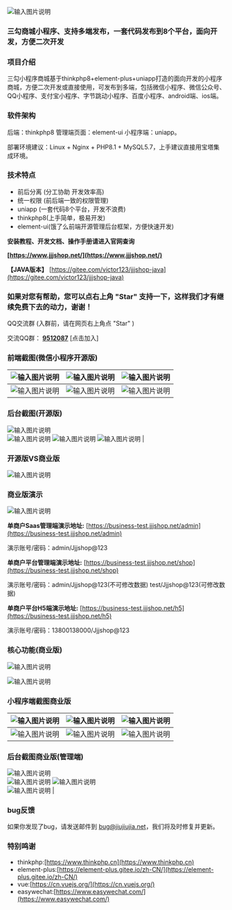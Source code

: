![输入图片说明](https://www.jjjshop.net/gitee/all/dsh01.png)
### 三勾商城小程序、支持多端发布，一套代码发布到8个平台，面向开发，方便二次开发



### 项目介绍


三勾小程序商城基于thinkphp8+element-plus+uniapp打造的面向开发的小程序商城，方便二次开发或直接使用，可发布到多端，包括微信小程序、微信公众号、QQ小程序、支付宝小程序、字节跳动小程序、百度小程序、android端、ios端。


### 软件架构

后端：thinkphp8 管理端页面：element-ui 小程序端：uniapp。

部署环境建议：Linux + Nginx + PHP8.1 + MySQL5.7，上手建议直接用宝塔集成环境。

### 技术特点
- 前后分离 (分工协助 开发效率高)
- 统一权限 (前后端一致的权限管理)
- uniapp (一套代码8个平台，开发不浪费)
- thinkphp8(上手简单，极易开发)
- element-ui(饿了么前端开源管理后台框架，方便快速开发)

**安装教程、开发文档、操作手册请进入官网查询** 

 **[https://www.jjjshop.net/](https://www.jjjshop.net/)** 

 **【JAVA版本】** [https://gitee.com/victor123/jjjshop-java](https://gitee.com/victor123/jjjshop-java)

 ### 如果对您有帮助，您可以点右上角 "Star" 支持一下，这样我们才有继续免费下去的动力，谢谢！

QQ交流群 (入群前，请在网页右上角点 "Star" )

交流QQ群： **[9512087](http://shang.qq.com/wpa/qunwpa?idkey=8be38c7c80b5a8fb311e9f01c1fe3e099d8ac59dce511e6c32fb44e33e054442)** [点击加入]

### 前端截图(微信小程序开源版)
| ![输入图片说明](https://www.jjjshop.net/gitee/all/dky01.jpg)  | ![输入图片说明](https://www.jjjshop.net/gitee/all/dky02.jpg)  |![输入图片说明](https://www.jjjshop.net/gitee/all/dky03.jpg)  |
|---|---|---|
| ![输入图片说明](https://www.jjjshop.net/gitee/all/dky04.jpg)  | ![输入图片说明](https://www.jjjshop.net/gitee/all/dky05.jpg)  |![输入图片说明](https://www.jjjshop.net/gitee/all/dky06.jpg)  |

### 后台截图(开源版)
![输入图片说明](https://www.jjjshop.net/gitee/all/dkyh01.jpg)  
![输入图片说明](https://www.jjjshop.net/gitee/all/dkyh02.jpg)
![输入图片说明](https://www.jjjshop.net/gitee/all/dkyh03.jpg) 
![输入图片说明](https://www.jjjshop.net/gitee/all/dkyh04.jpg) |

### 开源版VS商业版
![输入图片说明](https://www.jjjshop.net/gitee/all/dsh02.png)

### 商业版演示
![输入图片说明](https://www.jjjshop.net/gitee/all/dsh03.png)

**单商户Saas管理端演示地址:**  [https://business-test.jjjshop.net/admin](https://business-test.jjjshop.net/admin)

演示账号/密码：admin/Jjjshop@123

 **单商户平台管理端演示地址:**  [https://business-test.jjjshop.net/shop](https://business-test.jjjshop.net/shop)

演示账号/密码：admin/Jjjshop@123(不可修改数据) test/Jjjshop@123(可修改数据)

 **单商户平台H5端演示地址:**  [https://business-test.jjjshop.net/h5](https://business-test.jjjshop.net/h5)

演示账号/密码：13800138000/Jjjshop@123


### 核心功能(商业版)
![输入图片说明](https://www.jjjshop.net/gitee/all/dsh04.png)

![输入图片说明](https://www.jjjshop.net/gitee/all/dsh05.png)

### 小程序端截图商业版
| ![输入图片说明](https://www.jjjshop.net/gitee/all/dqt1.jpg)  | ![输入图片说明](https://www.jjjshop.net/gitee/all/dqt2.jpg)  |![输入图片说明](https://www.jjjshop.net/gitee/all/dqt3.jpg)  |
|---|---|---|
| ![输入图片说明](https://www.jjjshop.net/gitee/all/dqt4.jpg)  | ![输入图片说明](https://www.jjjshop.net/gitee/all/dqt5.jpg)  |![输入图片说明](https://www.jjjshop.net/gitee/all/dqt6.jpg)  |

### 后台截图商业版(管理端)
![输入图片说明](https://www.jjjshop.net/gitee/all/dht1.jpg)  
![输入图片说明](https://www.jjjshop.net/gitee/all/dht2.jpg) 
![输入图片说明](https://www.jjjshop.net/gitee/all/dht3.jpg)  
![输入图片说明](https://www.jjjshop.net/gitee/all/dht4.jpg) |

 ### bug反馈

如果你发现了bug，请发送邮件到 bug@jiujiujia.net，我们将及时修复并更新。 

 ### 特别鸣谢 
- thinkphp:[https://www.thinkphp.cn](https://www.thinkphp.cn)
- element-plus:[https://element-plus.gitee.io/zh-CN/](https://element-plus.gitee.io/zh-CN/)
- vue:[https://cn.vuejs.org/](https://cn.vuejs.org/)
- easywechat:[https://www.easywechat.com/](https://www.easywechat.com/)

 